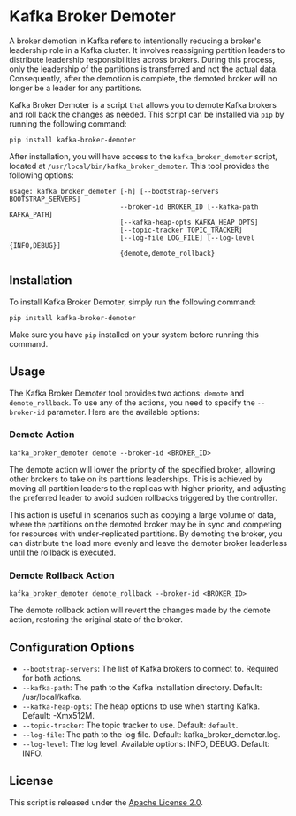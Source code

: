 # Kafka Broker Demoter
A broker demotion in Kafka refers to intentionally reducing a broker's leadership role in a Kafka cluster. It involves reassigning partition leaders to distribute leadership responsibilities across brokers. During this process, only the leadership of the partitions is transferred and not the actual data. Consequently, after the demotion is complete, the demoted broker will no longer be a leader for any partitions.

Kafka Broker Demoter is a script that allows you to demote Kafka brokers and roll back the changes as needed. This script can be installed via `pip` by running the following command:

```
pip install kafka-broker-demoter
```

After installation, you will have access to the `kafka_broker_demoter` script, located at `/usr/local/bin/kafka_broker_demoter`. This tool provides the following options:

```
usage: kafka_broker_demoter [-h] [--bootstrap-servers BOOTSTRAP_SERVERS]
                            --broker-id BROKER_ID [--kafka-path KAFKA_PATH]
                            [--kafka-heap-opts KAFKA_HEAP_OPTS]
                            [--topic-tracker TOPIC_TRACKER]
                            [--log-file LOG_FILE] [--log-level {INFO,DEBUG}]
                            {demote,demote_rollback}
```

## Installation

To install Kafka Broker Demoter, simply run the following command:

```
pip install kafka-broker-demoter
```

Make sure you have `pip` installed on your system before running this command.

## Usage

The Kafka Broker Demoter tool provides two actions: `demote` and `demote_rollback`. To use any of the actions, you need to specify the `--broker-id` parameter. Here are the available options:

### Demote Action

```
kafka_broker_demoter demote --broker-id <BROKER_ID>
```

The demote action will lower the priority of the specified broker, allowing other brokers to take on its partitions leaderships. This is achieved by moving all partition leaders to the replicas with higher priority, and adjusting the preferred leader to avoid sudden rollbacks triggered by the controller.

This action is useful in scenarios such as copying a large volume of data, where the partitions on the demoted broker may be in sync and competing for resources with under-replicated partitions. By demoting the broker, you can distribute the load more evenly and leave the demoter broker leaderless until the rollback is executed.

### Demote Rollback Action

```
kafka_broker_demoter demote_rollback --broker-id <BROKER_ID>
```

The demote rollback action will revert the changes made by the demote action, restoring the original state of the broker.

## Configuration Options

- `--bootstrap-servers`: The list of Kafka brokers to connect to. Required for both actions.
- `--kafka-path`: The path to the Kafka installation directory. Default: /usr/local/kafka.
- `--kafka-heap-opts`: The heap options to use when starting Kafka. Default: -Xmx512M.
- `--topic-tracker`: The topic tracker to use. Default: `default`.
- `--log-file`: The path to the log file. Default: kafka_broker_demoter.log.
- `--log-level`: The log level. Available options: INFO, DEBUG. Default: INFO.

## License

This script is released under the [Apache License 2.0](LICENSE.txt).
